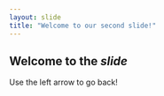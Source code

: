 ```yaml
---
layout: slide
title: "Welcome to our second slide!"
---
```

## Welcome to the *slide*
Use the left arrow to go back!
